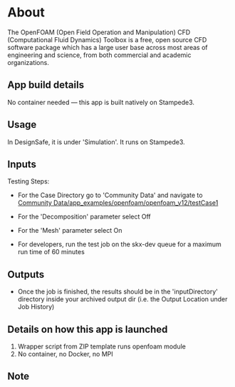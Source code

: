 # About
The OpenFOAM (Open Field Operation and Manipulation) CFD (Computational Fluid Dynamics) Toolbox is a free, open source CFD software package which has a large user base across most areas of engineering and science, from both commercial and academic organizations.

## App build details
No container needed — this app is built natively on Stampede3.

## Usage
In DesignSafe, it is under 'Simulation'. It runs on Stampede3.

## Inputs
Testing Steps:
- For the Case Directory go to 'Community Data' and navigate to [Community Data/app_examples/openfoam/openfoam_v12/testCase1](https://www.designsafe-ci.org/data/browser/tapis/designsafe.storage.community/%2Fapp_examples%2Fopenfoam%2Fopenfoam_v12%2FtestCase1)
- For the 'Decomposition' parameter select Off
- For the 'Mesh' parameter select On

- For developers, run the test job on the skx-dev queue for a maximum run time of 60 minutes

## Outputs

- Once the job is finished, the results should be in the 'inputDirectory' directory inside your archived output dir (i.e. the Output Location under Job History)

## Details on how this app is launched
1. Wrapper script from ZIP template runs openfoam module
2. No container, no Docker, no MPI

## Note
